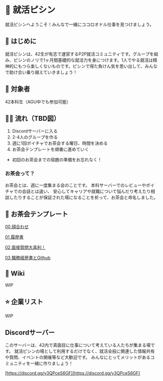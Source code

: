 # 🌈 就活ピシン
就活ピシンへようこそ！みんなで一緒にココロオドル仕事を見つけましょう。

## 📌 はじめに

就活ピシンは、42生が有志で運営するP2P就活コミュニティです。グループを組み、ピシンのノリで1ヶ月間基礎的な就活力を身につけます。1人でやる就活は精神的にもつら楽しくないものです。ピシンで得た負けん気を思い出して、みんなで助け合い乗り越えていきましょう！

## 🙌 対象者

42本科生（AGU中でも参加可能）

## 🏄‍♂️ 流れ（TBD図）

1. Discordサーバーに入る
2. 2-4人のグループを作る
3. 週に1回ボイチャでお茶会する曜日、時間を決める
4. お茶会テンプレートを順番に進めていく

- 初回のお茶会までの宿題の準備をお忘れなく！

### お茶会って？

お茶会とは、週に一度集まる会のことです。
本科サーバーでのレビューやボイチャでの会話とは違い、
安心してキャリアや就職について悩んだり考えたり相談したりすることが保証された場になることを祈って、お茶会と命名しました。

## 🍵 お茶会テンプレート
[00 顔合わせ](https://github.com/fkymy/job-piscine/edit/main/README.md)

[01 履歴書](https://github.com/fkymy/job-piscine/edit/main/README.md)

[02 面接質問大喜利！](https://github.com/fkymy/job-piscine/edit/main/README.md)

[03 職務経歴書とGithub](https://github.com/fkymy/job-piscine/edit/main/README.md)

## 📝 Wiki
WIP

## ⭐ 企業リスト
WIP

## Discordサーバー

このサーバーは、42内で真面目に仕事について考えている人たちが集まる場です。
就活ピシンの場として利用するだけでなく、就活全般に関連した情報共有や質問、イベントの開催等など大歓迎です。
みんなにとってメリットがあるコミュニティを一緒に作りましょう！

[https://discord.gg/y3QPceS6GF](https://discord.gg/y3QPceS6GF)

